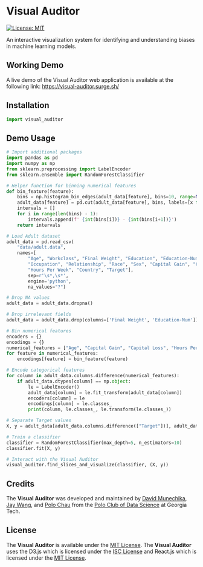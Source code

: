 # Visual Auditor
[![License: MIT](https://img.shields.io/badge/License-MIT-yellow.svg)](https://opensource.org/licenses/MIT)

An interactive visualization system for identifying and understanding biases in machine learning models.

## Working Demo

A live demo of the Visual Auditor web application is available at the following link:
https://visual-auditor.surge.sh/

## Installation

```python
import visual_auditor
```

## Demo Usage
```python
# Import additional packages
import pandas as pd
import numpy as np
from sklearn.preprocessing import LabelEncoder
from sklearn.ensemble import RandomForestClassifier
```

```python
# Helper function for binning numerical features
def bin_feature(feature):
    bins = np.histogram_bin_edges(adult_data[feature], bins=10, range=None, weights=None)
    adult_data[feature] = pd.cut(adult_data[feature], bins, labels=[x for x in range(len(bins) - 1)], right=True, include_lowest=True, duplicates='drop')
    intervals = []
    for i in range(len(bins) - 1):
        intervals.append(f' {int(bins[i])} - {int(bins[i+1])}')
    return intervals
```

```python
# Load Adult dataset
adult_data = pd.read_csv(
    "data/adult.data",
    names=[
        "Age", "Workclass", "Final Weight", "Education", "Education-Num", "Marital Status",
        "Occupation", "Relationship", "Race", "Sex", "Capital Gain", "Capital Loss",
        "Hours Per Week", "Country", "Target"],
        sep=r'\s*,\s*',
        engine='python',
        na_values="?")

# Drop NA values
adult_data = adult_data.dropna()

# Drop irrelevant fields
adult_data = adult_data.drop(columns=['Final Weight', 'Education-Num'])

# Bin numerical features
encoders = {}
encodings = {}
numerical_features = ["Age", "Capital Gain", "Capital Loss", "Hours Per Week"]
for feature in numerical_features:
    encodings[feature] = bin_feature(feature)

# Encode categorical features
for column in adult_data.columns.difference(numerical_features):
    if adult_data.dtypes[column] == np.object:
        le = LabelEncoder()
        adult_data[column] = le.fit_transform(adult_data[column])
        encoders[column] = le
        encodings[column] = le.classes_
        print(column, le.classes_, le.transform(le.classes_))

# Separate Target values
X, y = adult_data[adult_data.columns.difference(["Target"])], adult_data["Target"]

# Train a classifier
classifier = RandomForestClassifier(max_depth=5, n_estimators=10)
classifier.fit(X, y)
```

```python
# Interact with the Visual Auditor
visual_auditor.find_slices_and_visualize(classifier, (X, y))
```


## Credits
The **Visual Auditor** was developed and maintained by [David Munechika](https://github.com/davidmunechika), [Jay Wang](https://github.com/xiaohk), and [Polo Chau](https://www.cc.gatech.edu/~dchau/) from the [Polo Club of Data Science](https://poloclub.github.io/) at Georgia Tech.

## License
The **Visual Auditor** is available under the  [MIT License](LICENSE).
The **Visual Auditor** uses the D3.js which is licensed under the [ISC License](https://github.com/d3/d3/blob/main/LICENSE) and React.js which is licensed under the [MIT License](https://github.com/facebook/react/blob/main/LICENSE).